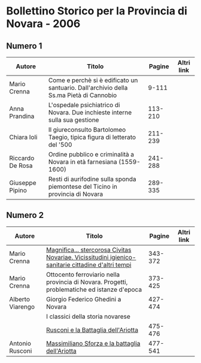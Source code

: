 # Bollettino Storico per la Provincia di Novara - 2006

## Numero 1

| Autore           | Titolo                                                                                 | Pagine  | Altri link |
|------------------|----------------------------------------------------------------------------------------|---------|------------|
| Mario Crenna     | Come e perchè si è edificato un santuario. Dall'archivio della Ss.ma Pietà di Cannobio | 9-111   |            |
| Anna Prandina    | L'ospedale psichiatrico di Novara. Due inchieste interne sulla sua gestione            | 113-210 |            |
| Chiara Ioli      | Il giureconsulto Bartolomeo Taegio, tipica figura di letterato del '500                | 211-239 |            |
| Riccardo De Rosa | Ordine pubblico e criminalità a Novara in età farnesiana (1559-1600)                   | 241-288 |            |
| Giuseppe Pipino  | Resti di aurifodine sulla sponda piemontese del Ticino in provincia di Novara          | 289-335 |            |

## Numero 2

| Autore           | Titolo                                                                                                                                                  | Pagine  | Altri link |
|------------------|---------------------------------------------------------------------------------------------------------------------------------------------------------|---------|------------|
| Mario Crenna     | [Magnifica... stercorosa Civitas Novariae. Vicissitudini igienico-sanitarie cittadine d'altri tempi](https://en.calameo.com/read/004733128ffcff3cf84e3) | 343-372 |            |
| Mario Crenna     | Ottocento ferroviario nella provincia di Novara. Progetti, problematiche ed istanze d'epoca                                                             | 373-425 |            |
| Alberto Viarengo | Giorgio Federico Ghedini a Novara                                                                                                                       | 427-474 |            |
|                  | I classici della storia novarese                                                                                                                        |         |            |
|                  | [Rusconi e la Battaglia dell'Ariotta](http://www.ssno.it/NDSNo/ndsn_Ariotta.html)                                                                       | 475-476 |            |
| Antonio Rusconi  | [Massimiliano Sforza e la battaglia dell'Ariotta](http://www.ssno.it/2006_Rusconi_Ariotta.pdf)                                                          | 477-541 |            |
